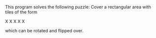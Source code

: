 This program solves the following puzzle: Cover a rectangular area with tiles of the form 

X X X X
  X

which can be rotated and flipped over.